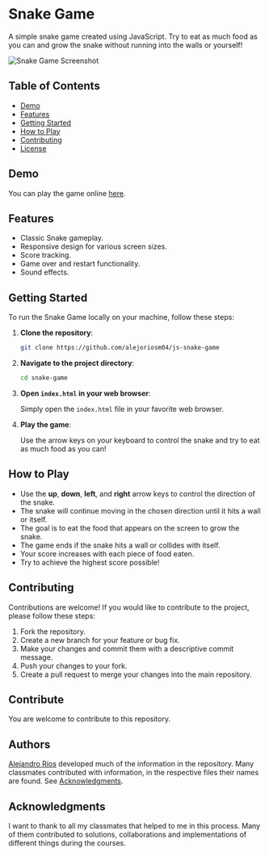 # Snake Game


A simple snake game created using JavaScript. Try to eat as much food as you can and grow the snake without running into the walls or yourself!

![Snake Game Screenshot](https://i.imgur.com/QPpM997.png)

## Table of Contents

- [Demo](#demo)
- [Features](#features)
- [Getting Started](#getting-started)
- [How to Play](#how-to-play)
- [Contributing](#contributing)
- [License](#license)

## Demo

You can play the game online [here](https://alejoriosm04.github.io/js-snake-game/).

## Features

- Classic Snake gameplay.
- Responsive design for various screen sizes.
- Score tracking.
- Game over and restart functionality.
- Sound effects.

## Getting Started

To run the Snake Game locally on your machine, follow these steps:

1. **Clone the repository**:

   ```bash
   git clone https://github.com/alejoriosm04/js-snake-game
   ```

2. **Navigate to the project directory**:

   ```bash
   cd snake-game
   ```

3. **Open `index.html` in your web browser**:

   Simply open the `index.html` file in your favorite web browser.

4. **Play the game**:

   Use the arrow keys on your keyboard to control the snake and try to eat as much food as you can!

## How to Play

- Use the **up**, **down**, **left**, and **right** arrow keys to control the direction of the snake.
- The snake will continue moving in the chosen direction until it hits a wall or itself.
- The goal is to eat the food that appears on the screen to grow the snake.
- The game ends if the snake hits a wall or collides with itself.
- Your score increases with each piece of food eaten.
- Try to achieve the highest score possible!

## Contributing

Contributions are welcome! If you would like to contribute to the project, please follow these steps:

1. Fork the repository.
2. Create a new branch for your feature or bug fix.
3. Make your changes and commit them with a descriptive commit message.
4. Push your changes to your fork.
5. Create a pull request to merge your changes into the main repository.

## Contribute

You are welcome to contribute to this repository.

## Authors

[Alejandro Ríos](https://github.com/alejoriosm04) developed much of the information in the repository. Many classmates contributed with information, in the respective files their names are found. See [Acknowledgments](#acknowledgments).

## Acknowledgments

I want to thank to all my classmates that helped to me in this process. Many of them contributed to solutions, collaborations and implementations of different things during the courses.